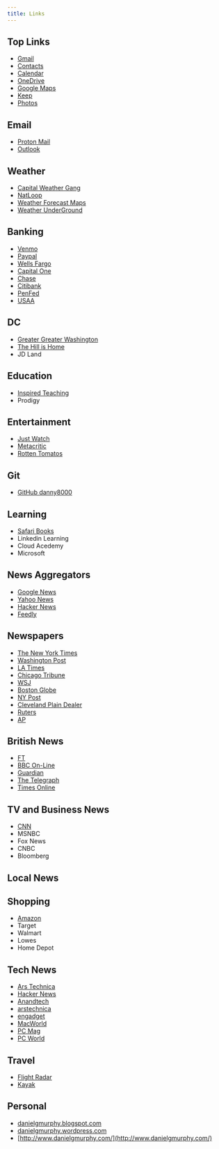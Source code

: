 ```yaml
---
title: Links
---
```



<div markdown="1">

## Top Links

* [Gmail](https://mail.google.com/mail/u/0/)
* [Contacts](https://contacts.google.com)
* [Calendar](https://calendar.google.com)
* [OneDrive](https://www.onedrive.com)
* [Google Maps ](http://maps.google.com/)
* [Keep](https://keep.google.com/)
* [Photos](https://photos.google.com/)

</div>
<div markdown="1">

## Email

* [Proton Mail](https://mail.protonmail.com/)
* [Outlook](https://outlook.com/)

</div>
<div markdown="1">

## Weather

* [Capital Weather Gang](https://www.washingtonpost.com/news/capital-weather-gang/)
* [NatLoop](https://radar.weather.gov/Conus/Loop/NatLoop.gif)
* [Weather Forecast Maps](https://www.weather.gov/forecastmaps)
* [Weather UnderGround](https://www.wunderground.com/forecast/us/dc/washington/20003)

</div>

<div markdown="1">

## Banking

* [Venmo](https://venmo.com)
* [Paypal](https://paypal.com)
* [Wells Fargo](https://wellsfargo.com)
* [Capital One](https://capitalone.com)
* [Chase](https://chase.com)
* [Citibank](https://citi.com)
* [PenFed](https://penfed.org)
* [USAA](https://usaa.com)

</div>
<div markdown="1">

## DC

* [Greater Greater Washington](http://greatergreaterwashington.org/)
* [The Hill is Home](http://www.thehillishome.com/)
* JD Land

</div>
<div markdown="1">

## Education

* [Inspired Teaching](https://www.inspiredteachingschool.org/)
* Prodigy

</div>
<div markdown="1">

## Entertainment

* [Just Watch](https://www.justwatch.com/us/watchlist)
* [Metacritic](https://www.metacritic.com/browse/movies/genre/metascore/family?view=condensed)
* [Rotten Tomatos](https://www.rottentomatoes.com/browse/top-dvd-streaming/)

</div>
<div markdown="1">

## Git

* [GitHub danny8000](https://github.com/danny8000?tab=repositories)

</div>
<div markdown="1">

## Learning

* [Safari Books](https://learning.oreilly.com/home/)
* Linkedin Learning
* Cloud Acedemy
* Microsoft

</div>

<div markdown="1">

## News Aggregators

* [Google News](http://news.google.com)
* [Yahoo News](http://news.yahoo.com)
* [Hacker News](https://news.ycombinator.com/over?points=200)
* [Feedly](https://feedly.com)

</div>
<div markdown="1">

## Newspapers
* [The New York Times](http://www.nytimes.com)
* [Washington Post](http://www.washingtonpost.com)
* [LA Times](https://www.latimes.com)
* [Chicago Tribune](https://www.chicagotribune.com)
* [WSJ](https://wsj.com)
* [Boston Globe](https://www.bostonglobe.com)
* [NY Post](https://nypost.com)
* [Cleveland Plain Dealer]()
* [Ruters]()
* [AP]()

</div>

<div markdown="1">

## British News

* [FT](https://ft.com/)
* [BBC On-Line](http://news.bbc.co.uk/)
* [Guardian ](https://www.theguardian.com/)
* [The Telegraph](http://www.telegraph.co.uk/)
* [Times Online](http://www.timesonline.co.uk/)

</div>

<div markdown="1">

## TV and Business News

* [CNN](http://news.bbc.co.uk/)
* MSNBC
* Fox News
* CNBC
* Bloomberg
</div>

## Local News


<div markdown="1">

## Shopping

* [Amazon](https://smile.amazon.com/)
* Target
* Walmart
* Lowes
* Home Depot

</div>

<div markdown="1">

## Tech News

* [Ars Technica](https://arstechnica.com/)
* [Hacker News](https://news.ycombinator.com/news)
* [Anandtech](http://www.anandtech.com/)
* [arstechnica](http://arstechnica.com/)
* [engadget](http://www.engadget.com/)
* [MacWorld ](http://www.macworld.com/)
* [PC Mag](http://www.pcmag.com/)
* [PC World](http://www.pcworld.com/)
</div>


<div markdown="1">

## Travel

* [Flight Radar](https://www.flightradar24.com)
* [Kayak](kayak.com)


</div>

<div markdown="1">

## Personal

* [danielgmurphy.blogspot.com](http://danielgmurphy.blogspot.com/)
* [danielgmurphy.wordpress.com](https://danielgmurphy.wordpress.com/)
* [http://www.danielgmurphy.com/](http://www.danielgmurphy.com/)

</div>
